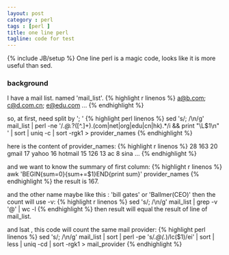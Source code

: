 ```yaml
---
layout: post
category : perl
tags : [perl ]
title: one line perl
tagline: code for test
---
```

{% include JB/setup %}
	One line perl is a magic code, looks like it is more useful than sed.
### background
  I have a mail list. named 'mail_list'.
{% highlight r linenos %}
a@b.com; c@d.com.cn; e@edu.com ...
{% endhighlight %}

so, at first, need split by '; '
{% highlight perl linenos %}
sed 's/; /\n/g' mail_list 
| perl -ne '/.*@.*?([^\.]+)\.(com|net|org|edu|cn|hk).*/i && print "\L$1\n" ' 
| sort | uniq -c | sort -rgk1 > provider_names
{% endhighlight %}

here is the content of provider_names:
{% highlight r linenos %}
     28 163
     20 gmail
     17 yahoo
     16 hotmail
     15 126
     13 ac
     8 sina
     ...
{% endhighlight %}

and we want to know the summary of first column:
{% highlight r linenos %}
awk 'BEGIN{sum=0}{sum+=$1}END{print sum}' provider_names
{% endhighlight %}
the result is 167.

and the other name maybe like this : 'bill gates' or 'Ballmer(CEO)'
then the count will use -v:
{% highlight r linenos %}
sed 's/; /\n/g' mail_list | grep -v '@' | wc -l
{% endhighlight %}
then result will equal the result of line of mail_list.

and lsat , this code will count the same mail provider:
{% highlight perl linenos %}
sed 's/; /\n/g' mail_list  | sort | perl -pe 's/.*@(.*)/lc($1)/ei' 
| sort | less | uniq -cd | sort -rgk1 > mail_provider
{% endhighlight %}

